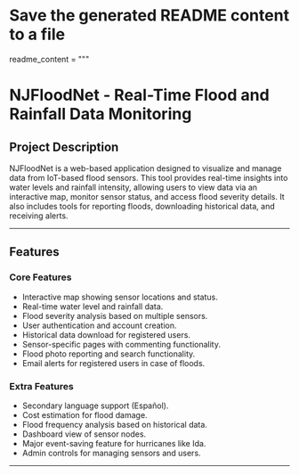 # Save the generated README content to a file
readme_content = """
# NJFloodNet - Real-Time Flood and Rainfall Data Monitoring

## **Project Description**
NJFloodNet is a web-based application designed to visualize and manage data from IoT-based flood sensors. This tool provides real-time insights into water levels and rainfall intensity, allowing users to view data via an interactive map, monitor sensor status, and access flood severity details. It also includes tools for reporting floods, downloading historical data, and receiving alerts.

---

## **Features**
### **Core Features**
- Interactive map showing sensor locations and status.
- Real-time water level and rainfall data.
- Flood severity analysis based on multiple sensors.
- User authentication and account creation.
- Historical data download for registered users.
- Sensor-specific pages with commenting functionality.
- Flood photo reporting and search functionality.
- Email alerts for registered users in case of floods.

### **Extra Features**
- Secondary language support (Español).
- Cost estimation for flood damage.
- Flood frequency analysis based on historical data.
- Dashboard view of sensor nodes.
- Major event-saving feature for hurricanes like Ida.
- Admin controls for managing sensors and users.

---
